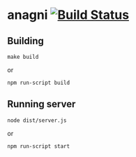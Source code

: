 # anagni [![Build Status](https://travis-ci.com/acondolu/anagni.svg?token=KEjzsAkTQF4oSVN4fngW&branch=master)](https://travis-ci.com/acondolu/anagni)

## Building
```
make build
```

or 
```
npm run-script build
```

## Running server
```
node dist/server.js
```
or 
```
npm run-script start
```